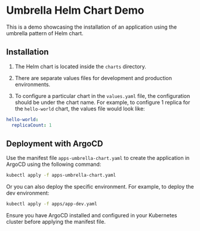 # Umbrella Helm Chart Demo

This is a demo showcasing the installation of an application using the umbrella pattern of Helm chart.

## Installation

1. The Helm chart is located inside the `charts` directory.

2. There are separate values files for development and production environments.

3. To configure a particular chart in the `values.yaml` file, the configuration should be under the chart name. For example, to configure 1 replica for the `hello-world` chart, the values file would look like:

```yaml
hello-world:
  replicaCount: 1
```

## Deployment with ArgoCD

Use the manifest file `apps-umbrella-chart.yaml` to create the application in ArgoCD using the following command:

```bash
kubectl apply -f apps-umbrella-chart.yaml
```

Or you can also deploy the specific environment. For example, to deploy the dev environment:

```bash
kubectl apply -f apps/app-dev.yaml
```

Ensure you have ArgoCD installed and configured in your Kubernetes cluster before applying the manifest file.



